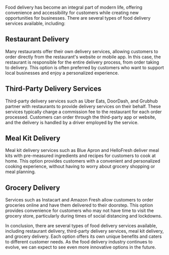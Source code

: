 
Food delivery has become an integral part of modern life, offering convenience and accessibility for customers while creating new opportunities for businesses. There are several types of food delivery services available, including:

Restaurant Delivery
-------------------

Many restaurants offer their own delivery services, allowing customers to order directly from the restaurant's website or mobile app. In this case, the restaurant is responsible for the entire delivery process, from order taking to delivery. This option is often preferred by customers who want to support local businesses and enjoy a personalized experience.

Third-Party Delivery Services
-----------------------------

Third-party delivery services such as Uber Eats, DoorDash, and Grubhub partner with restaurants to provide delivery services on their behalf. These services typically charge a commission fee to the restaurant for each order processed. Customers can order through the third-party app or website, and the delivery is handled by a driver employed by the service.

Meal Kit Delivery
-----------------

Meal kit delivery services such as Blue Apron and HelloFresh deliver meal kits with pre-measured ingredients and recipes for customers to cook at home. This option provides customers with a convenient and personalized cooking experience, without having to worry about grocery shopping or meal planning.

Grocery Delivery
----------------

Services such as Instacart and Amazon Fresh allow customers to order groceries online and have them delivered to their doorstep. This option provides convenience for customers who may not have time to visit the grocery store, particularly during times of social distancing and lockdowns.

In conclusion, there are several types of food delivery services available, including restaurant delivery, third-party delivery services, meal kit delivery, and grocery delivery. Each option offers its own unique benefits and caters to different customer needs. As the food delivery industry continues to evolve, we can expect to see even more innovative options in the future.
